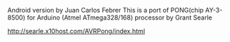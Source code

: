 
Android version by Juan Carlos Febrer
This is a port of PONG(chip AY-3-8500) for Arduino (Atmel ATmega328/168) processor
by Grant Searle

http://searle.x10host.com/AVRPong/index.html